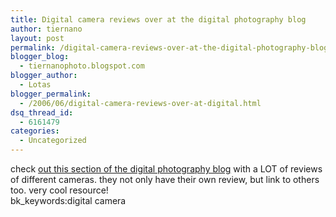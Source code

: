 ```yaml
---
title: Digital camera reviews over at the digital photography blog
author: tiernano
layout: post
permalink: /digital-camera-reviews-over-at-the-digital-photography-blog/
blogger_blog:
  - tiernanophoto.blogspot.com
blogger_author:
  - Lotas
blogger_permalink:
  - /2006/06/digital-camera-reviews-over-at-digital.html
dsq_thread_id:
  - 6161479
categories:
  - Uncategorized
---
```

check [out this section of the digital photography blog][1] with a LOT of reviews of different cameras. they not only have their own review, but link to others too. very cool resource!   
bk_keywords:digital camera

 [1]: http://www.livingroom.org.au/photolog/reviews/